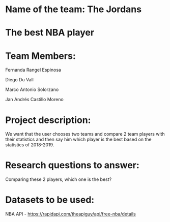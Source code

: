 # Name of the team: The Jordans

# The best NBA player

  # Team Members:

Fernanda Rangel Espinosa

Diego Du Vall 

Marco Antonio Solorzano

Jan Andrés Castillo Moreno

# Project description: 

We want that the user chooses two teams and compare 2 team players with their statistics and then say him which player is the best based on the statistics of 2018-2019.

# Research questions to answer: 

Comparing these 2 players, which one is the best?

# Datasets to be used:

NBA API - https://rapidapi.com/theapiguy/api/free-nba/details
